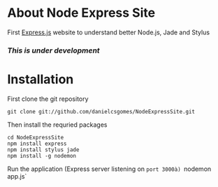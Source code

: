 About Node Express Site
=======================

First [Express.js](http://expressjs.com/) website to understand better Node.js, Jade and Stylus

### _This is under development_

# Installation

First clone the git repository

`git clone git://github.com/danielcsgomes/NodeExpressSite.git`

Then install the requried packages

```
cd NodeExpressSite
npm install express
npm install stylus jade
npm install -g nodemon
```

Run the application (Express server listening on `port 3000à)
`nodemon app.js`
